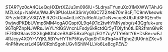 $START$yz0cA4QLeQqHXDrtXZJu3m096lU+5LdryaTYunuXc01MXWWTAhJGMZLk4p+Na9An/iWaJP/3PUoUaK3SnVy0lGC7Z2Xeb70mBcFjTC9mVkeowkXPrzddGKzV3QWBiR2OkOax4ntLirK2uf6eAUpGcNvvcqe8UbJtd3FfQEm9v9wjwdPKDbUVmp6MM4cgAOQspt0L9q4jX1c2twhYMNyabg/s43Qgfuk+ure96TqPZnpNJWRsJlwYLYdGSVncnLFsdy6kRctdQr5yTOIyfn6tLlER2fmnGlwRIF7GIKt9aavGXXhgMGbbzeBA4F5BxaPqgL/EGY7uyVTYe6ntY6+DsBe+wFJ4RJcyy4XOY+VYjKL5BYwHYThP5KayOgoShTXd1rq4x4TghqZtIU0nbZXc+54nPNtwcsrLd4GMCRxhSgohUGv1lShW4LLVo6Le8cgP$END$
